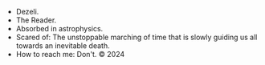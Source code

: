 - Dezeli.
- The Reader.
- Absorbed in astrophysics.
- Scared of: The unstoppable marching of time that is slowly guiding us all towards an inevitable death.
- How to reach me: Don't.  &#169; 2024

<!---
Dezelii/Dezelii is a ✨ special ✨ repository because its `README.md` (this file) appears on your GitHub profile.
You can click the Preview link to take a look at your changes.
--->
